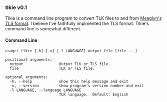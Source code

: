 ### tlkie v0.1

Tlkie is a command line program to convert TLK files to and from
[Meaglyn's TLS format](http://neverwintervault.org/project/nwn1/other/tool/meaglyns-nwn-tlk-compiler).
I believe I've faithfully implmented the TLS format.  Tlkie's command
line is somewhat different.

#### Command Line
```
usage: tlkie [-h] [-v] [-l LANGUAGE] output file [file ...]

positional arguments:
  output                Output TLK or TLS file.
  file                  TLK or TLS file.

optional arguments:
  -h, --help            show this help message and exit
  -v, --version         show program's version number and exit
  -l LANGUAGE, --language LANGUAGE
                        TLK language.  Default: English
```
